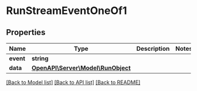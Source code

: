 # RunStreamEventOneOf1

## Properties
Name | Type | Description | Notes
------------ | ------------- | ------------- | -------------
**event** | **string** |  | 
**data** | [**OpenAPI\Server\Model\RunObject**](RunObject.md) |  | 

[[Back to Model list]](../README.md#documentation-for-models) [[Back to API list]](../README.md#documentation-for-api-endpoints) [[Back to README]](../README.md)


